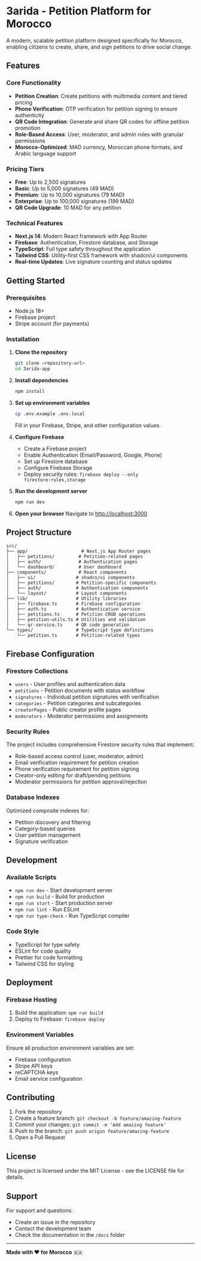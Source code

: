 # 3arida - Petition Platform for Morocco

A modern, scalable petition platform designed specifically for Morocco, enabling citizens to create, share, and sign petitions to drive social change.

## Features

### Core Functionality

- **Petition Creation**: Create petitions with multimedia content and tiered pricing
- **Phone Verification**: OTP verification for petition signing to ensure authenticity
- **QR Code Integration**: Generate and share QR codes for offline petition promotion
- **Role-Based Access**: User, moderator, and admin roles with granular permissions
- **Morocco-Optimized**: MAD currency, Moroccan phone formats, and Arabic language support

### Pricing Tiers

- **Free**: Up to 2,500 signatures
- **Basic**: Up to 5,000 signatures (49 MAD)
- **Premium**: Up to 10,000 signatures (79 MAD)
- **Enterprise**: Up to 100,000 signatures (199 MAD)
- **QR Code Upgrade**: 10 MAD for any petition

### Technical Features

- **Next.js 14**: Modern React framework with App Router
- **Firebase**: Authentication, Firestore database, and Storage
- **TypeScript**: Full type safety throughout the application
- **Tailwind CSS**: Utility-first CSS framework with shadcn/ui components
- **Real-time Updates**: Live signature counting and status updates

## Getting Started

### Prerequisites

- Node.js 18+
- Firebase project
- Stripe account (for payments)

### Installation

1. **Clone the repository**

   ```bash
   git clone <repository-url>
   cd 3arida-app
   ```

2. **Install dependencies**

   ```bash
   npm install
   ```

3. **Set up environment variables**

   ```bash
   cp .env.example .env.local
   ```

   Fill in your Firebase, Stripe, and other configuration values.

4. **Configure Firebase**

   - Create a Firebase project
   - Enable Authentication (Email/Password, Google, Phone)
   - Set up Firestore database
   - Configure Firebase Storage
   - Deploy security rules: `firebase deploy --only firestore:rules,storage`

5. **Run the development server**

   ```bash
   npm run dev
   ```

6. **Open your browser**
   Navigate to [http://localhost:3000](http://localhost:3000)

## Project Structure

```
src/
├── app/                    # Next.js App Router pages
│   ├── petitions/         # Petition-related pages
│   ├── auth/              # Authentication pages
│   └── dashboard/         # User dashboard
├── components/            # React components
│   ├── ui/               # shadcn/ui components
│   ├── petitions/        # Petition-specific components
│   ├── auth/             # Authentication components
│   └── layout/           # Layout components
├── lib/                  # Utility libraries
│   ├── firebase.ts       # Firebase configuration
│   ├── auth.ts           # Authentication service
│   ├── petitions.ts      # Petition CRUD operations
│   ├── petition-utils.ts # Utilities and validation
│   └── qr-service.ts     # QR code generation
└── types/                # TypeScript type definitions
    └── petition.ts       # Petition-related types
```

## Firebase Configuration

### Firestore Collections

- `users` - User profiles and authentication data
- `petitions` - Petition documents with status workflow
- `signatures` - Individual petition signatures with verification
- `categories` - Petition categories and subcategories
- `creatorPages` - Public creator profile pages
- `moderators` - Moderator permissions and assignments

### Security Rules

The project includes comprehensive Firestore security rules that implement:

- Role-based access control (user, moderator, admin)
- Email verification requirement for petition creation
- Phone verification requirement for petition signing
- Creator-only editing for draft/pending petitions
- Moderator permissions for petition approval/rejection

### Database Indexes

Optimized composite indexes for:

- Petition discovery and filtering
- Category-based queries
- User petition management
- Signature verification

## Development

### Available Scripts

- `npm run dev` - Start development server
- `npm run build` - Build for production
- `npm run start` - Start production server
- `npm run lint` - Run ESLint
- `npm run type-check` - Run TypeScript compiler

### Code Style

- TypeScript for type safety
- ESLint for code quality
- Prettier for code formatting
- Tailwind CSS for styling

## Deployment

### Firebase Hosting

1. Build the application: `npm run build`
2. Deploy to Firebase: `firebase deploy`

### Environment Variables

Ensure all production environment variables are set:

- Firebase configuration
- Stripe API keys
- reCAPTCHA keys
- Email service configuration

## Contributing

1. Fork the repository
2. Create a feature branch: `git checkout -b feature/amazing-feature`
3. Commit your changes: `git commit -m 'Add amazing feature'`
4. Push to the branch: `git push origin feature/amazing-feature`
5. Open a Pull Request

## License

This project is licensed under the MIT License - see the LICENSE file for details.

## Support

For support and questions:

- Create an issue in the repository
- Contact the development team
- Check the documentation in the `/docs` folder

---

**Made with ❤️ for Morocco** 🇲🇦
